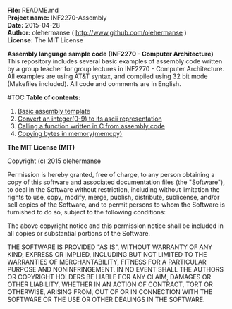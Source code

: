 **File:** README.md<br>
**Project name:** INF2270-Assembly<br>
**Date:** 2015-04-28<br>
**Author:** olehermanse ( http://www.github.com/olehermanse )<br>
**License:** The MIT License<br>

**Assembly language sample code (INF2270 - Computer Architecture)**<br>
This repository includes several basic examples of assembly code written by a group
teacher for group lectures in INF2270 - Computer Architecture. All examples are using
AT&T syntax, and compiled using 32 bit mode (Makefiles included). All code and comments
are in English.<br>

#TOC
**Table of contents:**<br>
1. [Basic assembly template](./asmtemplate/)<br>
2. [Convert an integer(0-9) to its ascii representation](./asciiConvert/)<br>
3. [Calling a function written in C from assembly code](./callCFunc/)<br>
4. [Copying bytes in memory(memcpy)](./memCopy/)<br>

**The MIT License (MIT)**

Copyright (c) 2015 olehermanse<br>

Permission is hereby granted, free of charge, to any person obtaining a copy
of this software and associated documentation files (the "Software"), to deal
in the Software without restriction, including without limitation the rights
to use, copy, modify, merge, publish, distribute, sublicense, and/or sell
copies of the Software, and to permit persons to whom the Software is
furnished to do so, subject to the following conditions:<br>

The above copyright notice and this permission notice shall be included in
all copies or substantial portions of the Software.<br>

THE SOFTWARE IS PROVIDED "AS IS", WITHOUT WARRANTY OF ANY KIND, EXPRESS OR
IMPLIED, INCLUDING BUT NOT LIMITED TO THE WARRANTIES OF MERCHANTABILITY,
FITNESS FOR A PARTICULAR PURPOSE AND NONINFRINGEMENT. IN NO EVENT SHALL THE
AUTHORS OR COPYRIGHT HOLDERS BE LIABLE FOR ANY CLAIM, DAMAGES OR OTHER
LIABILITY, WHETHER IN AN ACTION OF CONTRACT, TORT OR OTHERWISE, ARISING FROM,
OUT OF OR IN CONNECTION WITH THE SOFTWARE OR THE USE OR OTHER DEALINGS IN
THE SOFTWARE.<br>
<br>
